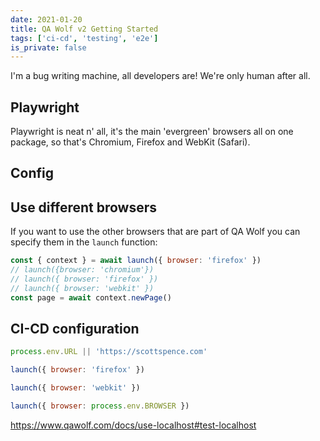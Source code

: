 ```yaml
---
date: 2021-01-20
title: QA Wolf v2 Getting Started
tags: ['ci-cd', 'testing', 'e2e']
is_private: false
---
```


I'm a bug writing machine, all developers are! We're only human after
all.

## Playwright

Playwright is neat n' all, it's the main 'evergreen' browsers all on
one package, so that's Chromium, Firefox and WebKit (Safari).

## Config

## Use different browsers

If you want to use the other browsers that are part of QA Wolf you can
specify them in the `launch` function:

```js
const { context } = await launch({ browser: 'firefox' })
// launch({browser: 'chromium'})
// launch({ browser: 'firefox' })
// launch({ browser: 'webkit' })
const page = await context.newPage()
```

## CI-CD configuration

```js
process.env.URL || 'https://scottspence.com'
```

```js
launch({ browser: 'firefox' })

launch({ browser: 'webkit' })

launch({ browser: process.env.BROWSER })
```

https://www.qawolf.com/docs/use-localhost#test-localhost
